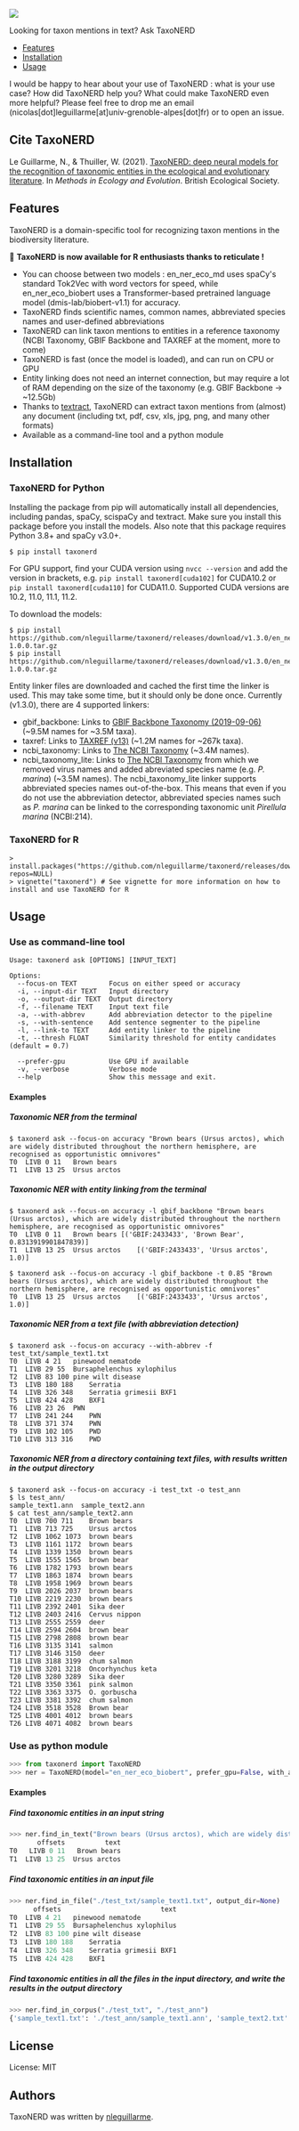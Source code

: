 ![](https://i.ibb.co/G09fX98/taxonerd-logo.png)

Looking for taxon mentions in text? Ask TaxoNERD

* [Features](#features)
* [Installation](#installation)
* [Usage](#usage)

I would be happy to hear about your use of TaxoNERD : what is your use case? How did TaxoNERD help you? What could make TaxoNERD even more helpful? Please feel free to drop me an email (nicolas[dot]leguillarme[at]univ-grenoble-alpes[dot]fr) or to open an issue.

## Cite TaxoNERD

Le Guillarme, N., & Thuiller, W. (2021). [TaxoNERD: deep neural models for the recognition of taxonomic entities in the ecological and evolutionary literature](https://doi.org/10.1111/2041-210X.13778). In *Methods in Ecology and Evolution*. British Ecological Society.

## Features

TaxoNERD is a domain-specific tool for recognizing taxon mentions in the biodiversity literature.

:tada: **TaxoNERD is now available for R enthusiasts thanks to reticulate !**

* You can choose between two models : en_ner_eco_md uses spaCy's standard Tok2Vec with word vectors for speed, while en_ner_eco_biobert uses a Transformer-based pretrained language model (dmis-lab/biobert-v1.1) for accuracy.
* TaxoNERD finds scientific names, common names, abbreviated species names and user-defined abbreviations
* TaxoNERD can link taxon mentions to entities in a reference taxonomy (NCBI Taxonomy, GBIF Backbone and TAXREF at the moment, more to come)
* TaxoNERD is fast (once the model is loaded), and can run on CPU or GPU
* Entity linking does not need an internet connection, but may require a lot of RAM depending on the size of the taxonomy (e.g. GBIF Backbone -> ~12.5Gb)
* Thanks to [textract](https://textract.readthedocs.io/en/stable/), TaxoNERD can extract taxon mentions from (almost) any document (including txt, pdf, csv, xls, jpg, png, and many other formats)
* Available as a command-line tool and a python module

## Installation

### TaxoNERD for Python

Installing the package from pip will automatically install all dependencies, including pandas, spaCy, scispaCy and textract. Make sure you install this package before you install the models. Also note that this package requires Python 3.8+ and spaCy v3.0+.

    $ pip install taxonerd

For GPU support, find your CUDA version using `nvcc --version` and add the version in brackets, e.g. `pip install taxonerd[cuda102]` for CUDA10.2 or `pip install taxonerd[cuda110]` for CUDA11.0. Supported CUDA versions are 10.2, 11.0, 11.1, 11.2.

To download the models:

    $ pip install https://github.com/nleguillarme/taxonerd/releases/download/v1.3.0/en_ner_eco_md-1.0.0.tar.gz
    $ pip install https://github.com/nleguillarme/taxonerd/releases/download/v1.3.0/en_ner_eco_biobert-1.0.0.tar.gz

Entity linker files are downloaded and cached the first time the linker is used. This may take some time, but it should only be done once. Currently (v1.3.0), there are 4 supported linkers:

* gbif_backbone: Links to [GBIF Backbone Taxonomy (2019-09-06)](https://www.gbif.org/fr/dataset/d7dddbf4-2cf0-4f39-9b2a-bb099caae36c) (~9.5M names for ~3.5M taxa).
* taxref: Links to [TAXREF (v13)](https://inpn.mnhn.fr/telechargement/referentielEspece/taxref/13.0/menu) (~1.2M names for ~267k taxa).
* ncbi_taxonomy: Links to [The NCBI Taxonomy](https://ftp.ncbi.nlm.nih.gov/pub/taxonomy/) (~3.4M names).
* ncbi_taxonomy_lite: Links to [The NCBI Taxonomy](https://ftp.ncbi.nlm.nih.gov/pub/taxonomy/) from which we removed virus names and added abreviated species name (e.g. *P. marina*) (~3.5M names). The ncbi_taxonomy_lite linker supports abbreviated species names out-of-the-box. This means that even if you do not use the abbreviation detector, abbreviated species names such as *P. marina* can be linked to the corresponding taxonomic unit *Pirellula marina* (NCBI:214).

### TaxoNERD for R

    > install.packages("https://github.com/nleguillarme/taxonerd/releases/download/v1.3.0/taxonerd_for_R_1.3.0.tar.gz", repos=NULL)
    > vignette("taxonerd") # See vignette for more information on how to install and use TaxoNERD for R

## Usage

### Use as command-line tool

```
Usage: taxonerd ask [OPTIONS] [INPUT_TEXT]

Options:
  --focus-on TEXT        Focus on either speed or accuracy
  -i, --input-dir TEXT   Input directory
  -o, --output-dir TEXT  Output directory
  -f, --filename TEXT    Input text file
  -a, --with-abbrev      Add abbreviation detector to the pipeline
  -s, --with-sentence    Add sentence segmenter to the pipeline
  -l, --link-to TEXT     Add entity linker to the pipeline
  -t, --thresh FLOAT     Similarity threshold for entity candidates (default = 0.7)

  --prefer-gpu           Use GPU if available
  -v, --verbose          Verbose mode
  --help                 Show this message and exit.
```

  #### Examples

  ##### Taxonomic NER from the terminal

``` console
$ taxonerd ask --focus-on accuracy "Brown bears (Ursus arctos), which are widely distributed throughout the northern hemisphere, are recognised as opportunistic omnivores"
T0	LIVB 0 11	Brown bears
T1	LIVB 13 25	Ursus arctos
```

  ##### Taxonomic NER with entity linking from the terminal

``` console
$ taxonerd ask --focus-on accuracy -l gbif_backbone "Brown bears (Ursus arctos), which are widely distributed throughout the northern hemisphere, are recognised as opportunistic omnivores"
T0	LIVB 0 11	Brown bears	[('GBIF:2433433', 'Brown Bear', 0.8313919901847839)]
T1	LIVB 13 25	Ursus arctos	[('GBIF:2433433', 'Ursus arctos', 1.0)]

$ taxonerd ask --focus-on accuracy -l gbif_backbone -t 0.85 "Brown bears (Ursus arctos), which are widely distributed throughout the northern hemisphere, are recognised as opportunistic omnivores"
T0	LIVB 13 25	Ursus arctos	[('GBIF:2433433', 'Ursus arctos', 1.0)]
```

  ##### Taxonomic NER from a text file (with abbreviation detection)

``` console
$ taxonerd ask --focus-on accuracy --with-abbrev -f test_txt/sample_text1.txt
T0	LIVB 4 21	pinewood nematode
T1	LIVB 29 55	Bursaphelenchus xylophilus
T2	LIVB 83 100	pine wilt disease
T3	LIVB 180 188	Serratia
T4	LIVB 326 348	Serratia grimesii BXF1
T5	LIVB 424 428	BXF1
T6	LIVB 23 26	PWN
T7	LIVB 241 244	PWN
T8	LIVB 371 374	PWN
T9	LIVB 102 105	PWD
T10	LIVB 313 316	PWD
```

  ##### Taxonomic NER from a directory containing text files, with results written in the output directory

``` console
$ taxonerd ask --focus-on accuracy -i test_txt -o test_ann
$ ls test_ann/
sample_text1.ann  sample_text2.ann
$ cat test_ann/sample_text2.ann
T0	LIVB 700 711	Brown bears
T1	LIVB 713 725	Ursus arctos
T2	LIVB 1062 1073	brown bears
T3	LIVB 1161 1172	brown bears
T4	LIVB 1339 1350	brown bears
T5	LIVB 1555 1565	brown bear
T6	LIVB 1782 1793	brown bears
T7	LIVB 1863 1874	brown bears
T8	LIVB 1958 1969	brown bears
T9	LIVB 2026 2037	brown bears
T10	LIVB 2219 2230	brown bears
T11	LIVB 2392 2401	Sika deer
T12	LIVB 2403 2416	Cervus nippon
T13	LIVB 2555 2559	deer
T14	LIVB 2594 2604	brown bear
T15	LIVB 2798 2808	brown bear
T16	LIVB 3135 3141	salmon
T17	LIVB 3146 3150	deer
T18	LIVB 3188 3199	chum salmon
T19	LIVB 3201 3218	Oncorhynchus keta
T20	LIVB 3280 3289	Sika deer
T21	LIVB 3350 3361	pink salmon
T22	LIVB 3363 3375	O. gorbuscha
T23	LIVB 3381 3392	chum salmon
T24	LIVB 3518 3528	Brown bear
T25	LIVB 4001 4012	brown bears
T26	LIVB 4071 4082	brown bears
```

### Use as python module

``` python
>>> from taxonerd import TaxoNERD
>>> ner = TaxoNERD(model="en_ner_eco_biobert", prefer_gpu=False, with_abbrev=False) # Add with_linking="gbif_backbone" or with_linking="taxref" to activate entity linking
```
#### Examples

  ##### Find taxonomic entities in an input string

``` python
>>> ner.find_in_text("Brown bears (Ursus arctos), which are widely distributed throughout the northern hemisphere, are recognised as opportunistic omnivore")
       offsets          text
T0   LIVB 0 11   Brown bears
T1  LIVB 13 25  Ursus arctos
```

  ##### Find taxonomic entities in an input file

``` python
>>> ner.find_in_file("./test_txt/sample_text1.txt", output_dir=None)
      offsets                         text
T0	LIVB 4 21	pinewood nematode
T1	LIVB 29 55	Bursaphelenchus xylophilus
T2	LIVB 83 100	pine wilt disease
T3	LIVB 180 188	Serratia
T4	LIVB 326 348	Serratia grimesii BXF1
T5	LIVB 424 428	BXF1
```

  ##### Find taxonomic entities in all the files in the input directory, and write the results in the output directory

``` python
>>> ner.find_in_corpus("./test_txt", "./test_ann")
{'sample_text1.txt': './test_ann/sample_text1.ann', 'sample_text2.txt': './test_ann/sample_text2.ann'}
```

## License

License: MIT

## Authors

TaxoNERD was written by [nleguillarme](https://github.com/nleguillarme/).
